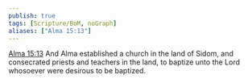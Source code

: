 ```yaml
---
publish: true
tags: [Scripture/BoM, noGraph]
aliases: ["Alma 15:13"]
---
```

[Alma 15:13](https://churchofjesuschrist.org/study/scriptures/bofm/alma/15?lang=eng&id=p13#p13) And Alma established a church in the land of Sidom, and consecrated priests and teachers in the land, to baptize unto the Lord whosoever were desirous to be baptized.
